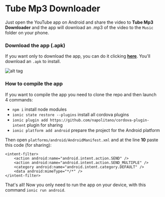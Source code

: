 # Tube Mp3 Downloader
Just open the YouTube app on Android and share the video to **Tube Mp3 Downloader** and the app will download an .mp3 of the video to the `Music` folder on your phone.

### Download the app (.apk)
If you want only to download the app, you can do it clicking **[here](https://github.com/AlbertoAbruzzo/tubemp3downloader/raw/master/Tube%20Mp3%20Downloader%20v1.0.2.apk)**. You'll download an `.apk` to install.

![alt tag](https://github.com/AlbertoAbruzzo/tubemp3downloader/raw/master/how_works.gif)

### How to compile the app
If you want to compile the app you need to clone the repo and then launch 4 commands:
* `npm i` install node modules
* `ionic state restore --plugins` install all cordova plugins
* `ionic plugin add https://github.com/napolitano/cordova-plugin-intent` plugin for sharing
* `ionic platform add android` prepare the project for the Android platform

Then open `platforms/android/AndroidManifest.xml` and at the line **10** paste this code (for sharing):

```
<intent-filter>
    <action android:name="android.intent.action.SEND" />
    <action android:name="android.intent.action.SEND_MULTIPLE" />
    <category android:name="android.intent.category.DEFAULT" />
    <data android:mimeType="*/*" />
</intent-filter>
```

That's all! Now you only need to run the app on your device, with this command `ionic run android`.
